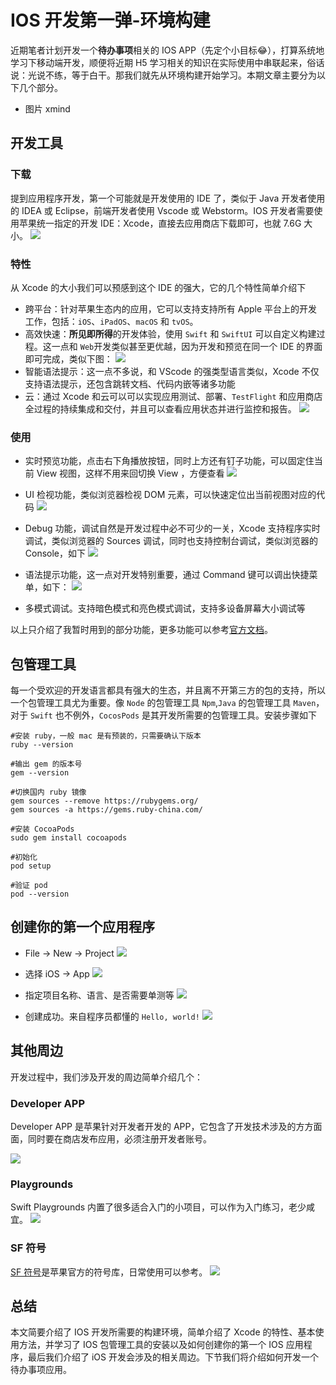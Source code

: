 # IOS 开发第一弹-环境构建
近期笔者计划开发一个**待办事项**相关的 IOS APP（先定个小目标😂），打算系统地学习下移动端开发，顺便将近期 H5 学习相关的知识在实际使用中串联起来，俗话说：光说不练，等于白干。那我们就先从环境构建开始学习。本期文章主要分为以下几个部分。
- 图片 xmind

## 开发工具
### 下载
提到应用程序开发，第一个可能就是开发使用的 IDE 了，类似于 Java 开发者使用的 IDEA 或 Eclipse，前端开发者使用 Vscode 或 Webstorm。IOS 开发者需要使用苹果统一指定的开发 IDE：Xcode，直接去应用商店下载即可，也就 7.6G 大小。
![](https://files.mdnice.com/user/8106/9a37257d-494c-496b-b441-d832de95386b.png)
### 特性
从 Xcode 的大小我们可以预感到这个 IDE 的强大，它的几个特性简单介绍下
- 跨平台：针对苹果生态内的应用，它可以支持支持所有 Apple 平台上的开发工作，包括：`iOS`、`iPadOS`、`macOS` 和 `tvOS`。
- 高效快速：**所见即所得**的开发体验，使用 `Swift` 和 `SwiftUI` 可以自定义构建过程。这一点和 `Web`开发类似甚至更优越，因为开发和预览在同一个 IDE 的界面即可完成，类似下图：
 ![](https://developer.apple.com/xcode/images/screen-hero-14-large_2x.png)
- 智能语法提示：这一点不多说，和 VScode 的强类型语言类似，Xcode 不仅支持语法提示，还包含跳转文档、代码内嵌等诸多功能
- 云：通过 Xcode 和云可以可以实现应用测试、部署、`TestFlight` 和应用商店全过程的持续集成和交付，并且可以查看应用状态并进行监控和报告。
  ![](https://files.mdnice.com/user/8106/ff5aa5e1-87ff-49a7-85e5-9b7b3a2aa60e.png)
### 使用
- 实时预览功能，点击右下角播放按钮，同时上方还有钉子功能，可以固定住当前 View 视图，这样不用来回切换 View ，方便查看
![](https://files.mdnice.com/user/8106/aed41908-4e5a-4c96-a429-fa4d9e1e730c.png)
- UI 检视功能，类似浏览器检视 DOM 元素，可以快速定位出当前视图对应的代码
  ![](https://files.mdnice.com/user/8106/dddf9fef-9827-49f1-89fb-0c97a18f8efc.png)

- Debug 功能，调试自然是开发过程中必不可少的一关，Xcode 支持程序实时调试，类似浏览器的 Sources 调试，同时也支持控制台调试，类似浏览器的 Console，如下
  ![](https://files.mdnice.com/user/8106/7b883b46-0c23-41c4-a14c-01708385d57e.png)
 
- 语法提示功能，这一点对开发特别重要，通过 Command 键可以调出快捷菜单，如下：
  ![](https://files.mdnice.com/user/8106/f4d090b1-1135-4b2f-a014-e47c3a2cc2b7.png)

- 多模式调试。支持暗色模式和亮色模式调试，支持多设备屏幕大小调试等

以上只介绍了我暂时用到的部分功能，更多功能可以参考[官方文档](https://developer.apple.com/xcode/)。
## 包管理工具
每一个受欢迎的开发语言都具有强大的生态，并且离不开第三方的包的支持，所以一个包管理工具尤为重要。像 `Node` 的包管理工具 `Npm`,`Java` 的包管理工具 `Maven`，对于 `Swift` 也不例外，`CocosPods` 是其开发所需要的包管理工具。安装步骤如下

```shell
#安装 ruby，一般 mac 是有预装的，只需要确认下版本
ruby --version

#输出 gem 的版本号
gem --version

#切换国内 ruby 镜像
gem sources --remove https://rubygems.org/
gem sources -a https://gems.ruby-china.com/

#安装 CocoaPods
sudo gem install cocoapods

#初始化
pod setup

#验证 pod
pod --version
```

## 创建你的第一个应用程序
- File -> New -> Project
![](https://files.mdnice.com/user/8106/ec9df237-df22-4072-a3dc-8e8eb886a16c.png)
- 选择 iOS -> App
![](https://files.mdnice.com/user/8106/fdc8d4c9-580c-422e-961f-59c50922bf25.png)

- 指定项目名称、语言、是否需要单测等
  ![](https://files.mdnice.com/user/8106/f60c299e-1ce1-431d-be33-6d14031eaef2.png)

- 创建成功。来自程序员都懂的 `Hello, world!`
  ![](https://files.mdnice.com/user/8106/d8d7d384-5af1-41ec-b427-5928df9d8b30.png)
## 其他周边
开发过程中，我们涉及开发的周边简单介绍几个：
### Developer APP 
Developer APP 是苹果针对开发者开发的 APP，它包含了开发技术涉及的方方面面，同时要在商店发布应用，必须注册开发者账号。

![](https://files.mdnice.com/user/8106/d0a1d715-5171-42ac-8ccd-2124e46d0eba.png)
### Playgrounds
Swift Playgrounds 内置了很多适合入门的小项目，可以作为入门练习，老少咸宜。
![](https://files.mdnice.com/user/8106/ddb570f5-14cd-4fa4-a1cf-25004af9ace2.png)
### SF 符号
[SF 符号](https://developer.apple.com/sf-symbols/)是苹果官方的符号库，日常使用可以参考。
![](https://files.mdnice.com/user/8106/922d37ba-97fd-4f22-be33-15b6012dbc8c.png)

## 总结
本文简要介绍了 IOS 开发所需要的构建环境，简单介绍了 Xcode 的特性、基本使用方法，并学习了 IOS 包管理工具的安装以及如何创建你的第一个 IOS 应用程序，最后我们介绍了 iOS 开发会涉及的相关周边。下节我们将介绍如何开发一个待办事项应用。
